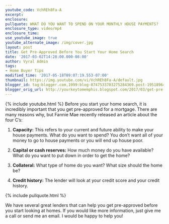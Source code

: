```yaml
---
youtube_code: VchREh8Fa-A
excerpt:
enclosure:
pullquote: WHAT DO YOU WANT TO SPEND ON YOUR MONTHLY HOUSE PAYMENTS?
enclosure_type: video/mp4
enclosure_time:
use_youtube_image: true
youtube_alternate_image: /img/cover.jpg
layout: post
title: Get Pre-Approved Before You Start Your Home Search
date: '2017-03-02T14:28:00.000-08:00'
author: Vyral Admin
tags:
- Home Buyer Tips
modified_time: '2017-05-18T09:07:19.553-07:00'
thumbnail: https://img.youtube.com/vi/VchREh8Fa-A/default.jpg
blogger_id: tag:blogger.com,1999:blog-8747533703275284369.post-1951896438377733181
blogger_orig_url: http://yourkeytomemphis.blogspot.com/2017/03/get-pre-approved-before-you-start-your.html
---
```

{% include youtube.html %}
Before you start your home search, it is incredibly important that you get pre-approved for a mortgage. There are many reasons why, but Fannie Mae recently released an article about the four C’s:

1. **Capacity:** This refers to your current and future ability to make your house payments. What do you want to spend? You don’t want all of your money to go to house payments or you will end up house poor.

2. **Capital or cash reserves:** How much money do you have available? What do you want to put down in order to get the home?

3. **Collateral:** What type of home do you want? What size should the home be?

4. **Credit history:** The lender will look at your credit score and your credit history.

{% include pullquote.html %}

We have several great lenders that can help you get pre-approved before you start looking at homes. If you would like more information, just give me a call or send me an email. I would be happy to help you!
